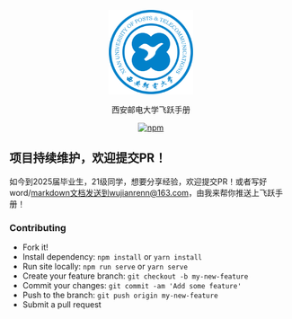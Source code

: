 <p align="center">
  <a href="https://xuptflying.github.io/xupt-flying.github.io/">
    <img alt="docsify" src="./docs/src/_media/school_logo.png" height="150">
  </a>
</p>

<p align="center">
  西安邮电大学飞跃手册
</p>

<p align="center">
  <a href="https://www.npmjs.com/package/docsify"><img alt="npm" src="https://img.shields.io/npm/v/docsify.svg"></a>
</p>

## 项目持续维护，欢迎提交PR！
如今到2025届毕业生，21级同学，想要分享经验，欢迎提交PR！或者写好word/markdown文档发送到wujianrenn@163.com，由我来帮你推送上飞跃手册！

### Contributing

- Fork it!
- Install dependency: `npm install` or `yarn install`
- Run site locally: `npm run serve` or `yarn serve`
- Create your feature branch: `git checkout -b my-new-feature`
- Commit your changes: `git commit -am 'Add some feature'`
- Push to the branch: `git push origin my-new-feature`
- Submit a pull request
